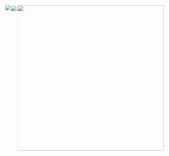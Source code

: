 <!--
**HoveringGoat/HoveringGoat** is a ✨ _special_ ✨ repository because its `README.md` (this file) appears on your GitHub profile.

Here are some ideas to get you started:

- 🔭 I’m currently working on ...
- 🌱 I’m currently learning ...
- 👯 I’m looking to collaborate on ...
- 🤔 I’m looking for help with ...
- 💬 Ask me about ...
- 📫 How to reach me: ...
- 😄 Pronouns: ...
- ⚡ Fun fact: ...
-->
<div class="row">
  <a href="https://hoveringgoat.github.io/">
    <img align="center" src="https://github-readme-stats.vercel.app/api?username=hoveringgoat&count_private=true" />
  </a>
  <a>
    <img align="top" width = "460" src="https://github-readme-stats.vercel.app/api/wakatime?username=HoveringGoat" />
  </a>
  <a>
    <img align="Left" src="https://github-readme-stats.vercel.app/api/top-langs/?username=hoveringgoat&exclude_repo=FlabbyBird&hide=css" />
  </a>
</div>
